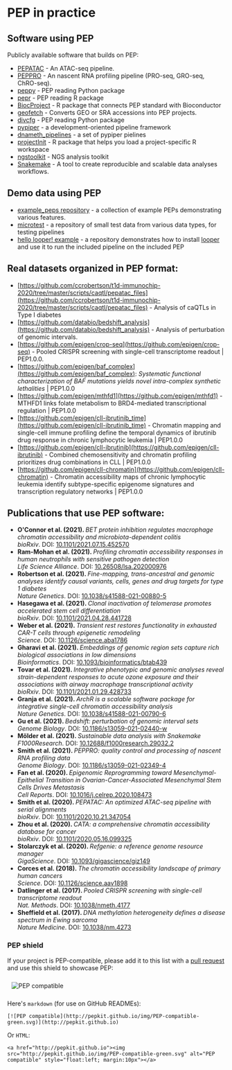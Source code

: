# PEP in practice

## Software using PEP

Publicly available software that builds on PEP:

* [PEPATAC](http://pepatac.databio.org/) - An ATAC-seq pipeline. 
* [PEPPRO](http://peppro.databio.org/) - An nascent RNA profiling pipeline (PRO-seq, GRO-seq, ChRO-seq).
* [peppy](https://github.com/pepkit/peppy) - PEP reading Python package
* [pepr](https://github.com/pepkit/pepr) - PEP reading R package
* [BiocProject](https://github.com/pepkit/BiocProject) - R package that connects PEP standard with Bioconductor
* [geofetch](https://github.com/pepkit/geofetch) - Converts GEO or SRA accessions into PEP projects.
* [divcfg](https://github.com/pepkit/divcfg) - PEP reading Python package
* [pypiper](https://github.com/databio/pypiper) - a development-oriented pipeline framework
* [dnameth_pipelines](https://github.com/databio/dnameth_pipelines) - a set of pypiper pielines
* [projectInit](https://github.com/databio/projectInit) - R package that helps you load a project-specific R workspace
* [ngstoolkit](https://github.com/afrendeiro/toolkit) - NGS analysis toolkit
* [Snakemake](https://snakemake.readthedocs.io/en/stable/snakefiles/configuration.html#configuring-scientific-experiments-via-peps) - A tool to create reproducible and scalable data analyses workflows.



## Demo data using PEP

* [example_peps repository](https://github.com/pepkit/example_peps) - a collection of example PEPs demonstrating various features.
* [microtest](https://github.com/epigen/microtest) - a repository of small test data from various data types, for testing pipelines
* [hello looper! example](https://github.com/pepkit/hello_looper) - a repository demonstrates how to install [looper](http://looper.databio.org/en/latest/) and use it to run the included pipeline on the included PEP

## Real datasets organized in PEP format:

- [https://github.com/ccrobertson/t1d-immunochip-2020/tree/master/scripts/caqtl/pepatac_files](https://github.com/ccrobertson/t1d-immunochip-2020/tree/master/scripts/caqtl/pepatac_files) - Analysis of caQTLs in Type I diabetes
- [https://github.com/databio/bedshift_analysis](https://github.com/databio/bedshift_analysis) - Analysis of perturbation of genomic intervals.
- [https://github.com/epigen/crop-seq](https://github.com/epigen/crop-seq) - Pooled CRISPR screening with single-cell transcriptome readout | PEP1.0.0. 
- [https://github.com/epigen/baf_complex](https://github.com/epigen/baf_complex): *Systematic functional characterization of BAF mutations yields novel intra-complex synthetic lethalities* | PEP1.0.0
- [https://github.com/epigen/mthfd1](https://github.com/epigen/mthfd1) - MTHFD1 links folate metabolism to BRD4-mediated transcriptional regulation | PEP1.0.0
- [https://github.com/epigen/cll-ibrutinib_time](https://github.com/epigen/cll-ibrutinib_time) - Chromatin mapping and single-cell immune profiling define the temporal dynamics of ibrutinib drug response in chronic lymphocytic leukemia | PEP1.0.0
- [https://github.com/epigen/cll-ibrutinib](https://github.com/epigen/cll-ibrutinib) - Combined chemosensitivity and chromatin profiling prioritizes drug combinations in CLL | PEP1.0.0
- [https://github.com/epigen/cll-chromatin](https://github.com/epigen/cll-chromatin) - Chromatin accessibility maps of chronic lymphocytic leukemia identify subtype-specific epigenome signatures and transcription regulatory networks | PEP1.0.0

## Publications that use PEP software:

<ul>
<li><b>O'Connor et al. (2021). </b><i>BET protein inhibition regulates macrophage chromatin accessibility and microbiota-dependent colitis</i> 
<br><i>bioRxiv</i>.  <span class="doi">DOI: <a href="http://dx.doi.org/10.1101/2021.07.15.452570">10.1101/2021.07.15.452570</a></li>
<li><b>Ram-Mohan et al. (2021). </b><i>Profiling chromatin accessibility responses in human neutrophils with sensitive pathogen detection</i> 
<br><i>Life Science Alliance</i>.  <span class="doi">DOI: <a href="http://dx.doi.org/10.26508/lsa.202000976">10.26508/lsa.202000976</a></li>
<li><b>Robertson et al. (2021). </b><i>Fine-mapping, trans-ancestral and genomic analyses identify causal variants, cells, genes and drug targets for type 1 diabetes</i> 
<br><i>Nature Genetics</i>.  <span class="doi">DOI: <a href="http://dx.doi.org/10.1038/s41588-021-00880-5">10.1038/s41588-021-00880-5</a></li>
<li><b>Hasegawa et al. (2021). </b><i>Clonal inactivation of telomerase promotes accelerated stem cell differentiation</i> 
<br><i>bioRxiv</i>.  <span class="doi">DOI: <a href="http://dx.doi.org/10.1101/2021.04.28.441728">10.1101/2021.04.28.441728</a></li>
<li><b>Weber et al. (2021). </b><i>Transient rest restores functionality in exhausted CAR-T cells through epigenetic remodeling</i> 
<br><i>Science</i>.  <span class="doi">DOI: <a href="http://dx.doi.org/10.1126/science.aba1786">10.1126/science.aba1786</a></li>
<li><b>Gharavi et al. (2021). </b><i>Embeddings of genomic region sets capture rich biological associations in low dimensions</i> 
<br><i>Bioinformatics</i>.  <span class="doi">DOI: <a href="http://dx.doi.org/10.1093/bioinformatics/btab439">10.1093/bioinformatics/btab439</a></li>
<li><b>Tovar et al. (2021). </b><i>Integrative phenotypic and genomic analyses reveal strain-dependent responses to acute ozone exposure and their associations with airway macrophage transcriptional activity</i> 
<br><i>bioRxiv</i>.  <span class="doi">DOI: <a href="http://dx.doi.org/10.1101/2021.01.29.428733">10.1101/2021.01.29.428733</a></li>
<li><b>Granja et al. (2021). </b><i>ArchR is a scalable software package for integrative single-cell chromatin accessibility analysis</i> 
<br><i>Nature Genetics</i>.  <span class="doi">DOI: <a href="http://dx.doi.org/10.1038/s41588-021-00790-6">10.1038/s41588-021-00790-6</a></li>
<li><b>Gu et al. (2021). </b><i>Bedshift: perturbation of genomic interval sets</i> 
<br><i>Genome Biology</i>.  <span class="doi">DOI: <a href="http://dx.doi.org/10.1186/s13059-021-02440-w">10.1186/s13059-021-02440-w</a></li>
<li><b>Mölder et al. (2021). </b><i>Sustainable data analysis with Snakemake</i> 
<br><i>F1000Research</i>.  <span class="doi">DOI: <a href="http://dx.doi.org/10.12688/f1000research.29032.2">10.12688/f1000research.29032.2</a></li>
<li><b>Smith et al. (2021). </b><i>PEPPRO: quality control and processing of nascent RNA profiling data</i> 
<br><i>Genome Biology</i>.  <span class="doi">DOI: <a href="http://dx.doi.org/10.1186/s13059-021-02349-4">10.1186/s13059-021-02349-4</a></li>
<li><b>Fan et al. (2020). </b><i>Epigenomic Reprogramming toward Mesenchymal-Epithelial Transition in Ovarian-Cancer-Associated Mesenchymal Stem Cells Drives Metastasis</i> 
<br><i>Cell Reports</i>.  <span class="doi">DOI: <a href="http://dx.doi.org/10.1016/j.celrep.2020.108473">10.1016/j.celrep.2020.108473</a></li>
<li><b>Smith et al. (2020). </b><i>PEPATAC: An optimized ATAC-seq pipeline with serial alignments</i> 
<br><i>bioRxiv</i>.  <span class="doi">DOI: <a href="http://dx.doi.org/10.1101/2020.10.21.347054">10.1101/2020.10.21.347054</a></li>
<li><b>Zhou et al. (2020). </b><i>CATA: a comprehensive chromatin accessibility database for cancer</i> 
<br><i>bioRxiv</i>.  <span class="doi">DOI: <a href="http://dx.doi.org/10.1101/2020.05.16.099325">10.1101/2020.05.16.099325</a></li>
<li><b>Stolarczyk et al. (2020). </b><i>Refgenie: a reference genome resource manager</i> 
<br><i>GigaScience</i>.  <span class="doi">DOI: <a href="http://dx.doi.org/10.1093/gigascience/giz149">10.1093/gigascience/giz149</a></li>
<li><b>Corces et al. (2018). </b><i>The chromatin accessibility landscape of primary human cancers</i> 
<br><i>Science</i>.  <span class="doi">DOI: <a href="http://dx.doi.org/10.1126/science.aav1898">10.1126/science.aav1898</a></li>
<li><b>Datlinger et al. (2017). </b><i>Pooled CRISPR screening with single-cell transcriptome readout</i> 
<br><i>Nat. Methods</i>.  <span class="doi">DOI: <a href="http://dx.doi.org/10.1038/nmeth.4177">10.1038/nmeth.4177</a></li>
<li><b>Sheffield et al. (2017). </b><i>DNA methylation heterogeneity defines a disease spectrum in Ewing sarcoma</i> 
<br><i>Nature Medicine</i>.  <span class="doi">DOI: <a href="http://dx.doi.org/10.1038/nm.4273">10.1038/nm.4273</a></li>
</ul>

### PEP shield

If your project is PEP-compatible, please add it to this list with a [pull request](https://github.com/pepkit/pepkit.github.io/blob/master/_docs/tools.md) and use this shield to showcase PEP:

<img src="http://pepkit.github.io/img/PEP-compatible-green.svg" alt="PEP compatible" style="float:left; margin:10px"><br clear="all"/>

Here's `markdown` (for use on GitHub READMEs):
```
[![PEP compatible](http://pepkit.github.io/img/PEP-compatible-green.svg)](http://pepkit.github.io)
```

Or `HTML`:
```
<a href="http://pepkit.github.io"><img src="http://pepkit.github.io/img/PEP-compatible-green.svg" alt="PEP compatible" style="float:left; margin:10px"></a>
```

